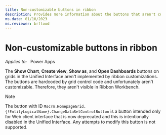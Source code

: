 ```yaml
---
title: Non-customizable buttons in ribbon
description: Provides more information about the buttons that aren't customizable in ribbon.
ms.date: 01/10/2023
ms.reviewer: brflood
---
```

# Non-customizable buttons in ribbon

_Applies to:_ &nbsp; Power Apps  

The **Show Chart**, **Create view**, **Show as**, and **Open Dashboards** buttons on grids in the Unified Interface aren't implemented by ribbon customizations. The buttons are hardcoded by grid control code and unfortunately aren't customizable. Therefore, they aren't visible in Ribbon Workbench.

> [!NOTE]
> The button with ID `Mscrm.HomepageGrid.{!EntityLogicalName}.ChangeDataSetControlButton` is a button intended only for Web client interface that is now deprecated and this is intentionally disabled in the Unified Interface. Any attempts to modify this button is not supported.
